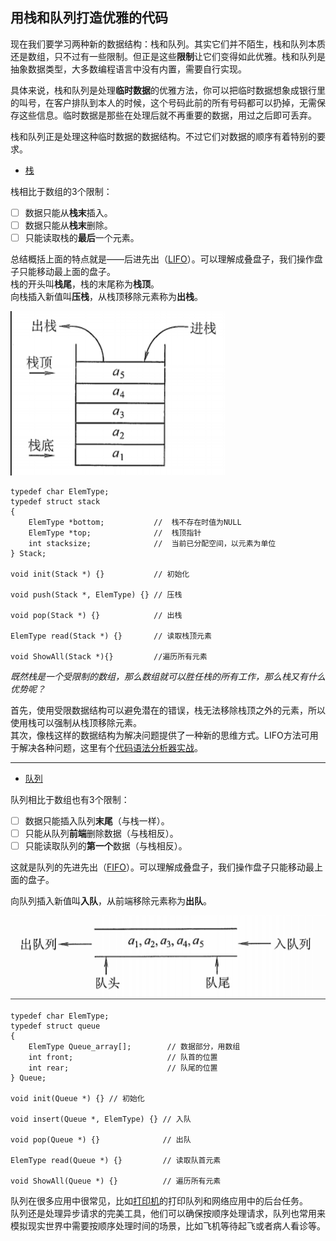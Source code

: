 ## 用栈和队列打造优雅的代码    

现在我们要学习两种新的数据结构：栈和队列。其实它们并不陌生，栈和队列本质还是数组，只不过有一些限制。但正是这些**限制**让它们变得如此优雅。栈和队列是抽象数据类型，大多数编程语言中没有内置，需要自行实现。        

具体来说，栈和队列是处理**临时数据**的优雅方法，你可以把临时数据想象成银行里的叫号，在客户排队到本人的时候，这个号码此前的所有号码都可以扔掉，无需保存这些信息。临时数据是那些在处理后就不再重要的数据，用过之后即可丢弃。    

栈和队列正是处理这种临时数据的数据结构。不过它们对数据的顺序有着特别的要求。    

- [栈](https://github.com/kirtozz/DataStructuresAndAlgorithms/blob/master/SummaryOfAlgorithms.md)

栈相比于数组的3个限制：    
- [ ] 数据只能从**栈末**插入。  
- [ ] 数据只能从**栈末**删除。  
- [ ] 只能读取栈的**最后**一个元素。    

总结概括上面的特点就是——后进先出（[LIFO](https://github.com/kirtozz/DataStructuresAndAlgorithms/blob/master/SummaryOfAlgorithms.md)）。可以理解成叠盘子，我们操作盘子只能移动最上面的盘子。    
栈的开头叫**栈尾**，栈的末尾称为**栈顶**。    
向栈插入新值叫**压栈**，从栈顶移除元素称为**出栈**。   


![SAQ1.png](/pictures/SAQ1.png "栈的示意图")    

~~~
typedef char ElemType;
typedef struct stack
{
	ElemType *bottom;           //  栈不存在时值为NULL
	ElemType *top;	            //  栈顶指针
	int stacksize;	            //  当前已分配空间，以元素为单位
} Stack;

void init(Stack *) {}           // 初始化

void push(Stack *, ElemType) {} // 压栈

void pop(Stack *) {}            // 出栈

ElemType read(Stack *) {}       // 读取栈顶元素

void ShowAll(Stack *){}         //遍历所有元素
~~~

_既然栈是一个受限制的数组，那么数组就可以胜任栈的所有工作，那么栈又有什么优势呢？_

首先，使用受限数据结构可以避免潜在的错误，栈无法移除栈顶之外的元素，所以使用栈可以强制从栈顶移除元素。    
其次，像栈这样的数据结构为解决问题提供了一种新的思维方式。LIFO方法可用于解决各种问题，这里有个[代码语法分析器实战](https://github.com/kirtozz/DataStructuresAndAlgorithms/blob/master/SummaryOfAlgorithms.md)。    



---

- [队列](https://github.com/kirtozz/DataStructuresAndAlgorithms/blob/master/SummaryOfAlgorithms.md)     

队列相比于数组也有3个限制：    
- [ ] 数据只能插入队列**末尾**（与栈一样）。  
- [ ] 只能从队列**前端**删除数据（与栈相反）。  
- [ ] 只能读取队列的**第一个**数据（与栈相反）。    

这就是队列的先进先出（[FIFO](https://github.com/kirtozz/DataStructuresAndAlgorithms/blob/master/SummaryOfAlgorithms.md)）。可以理解成叠盘子，我们操作盘子只能移动最上面的盘子。    

向队列插入新值叫**入队**，从前端移除元素称为**出队**。   


![SAQ2.png](/pictures/SAQ2.png "栈的示意图")    

~~~
typedef char ElemType;
typedef struct queue
{
	ElemType Queue_array[]; 	   // 数据部分，用数组
	int front;					   // 队首的位置
	int rear;					   // 队尾的位置
} Queue;

void init(Queue *) {} // 初始化

void insert(Queue *, ElemType) {} // 入队

void pop(Queue *) {} 			  // 出队

ElemType read(Queue *) {} 		  // 读取队首元素

void ShowAll(Queue *) {} 	      // 遍历所有元素
~~~

队列在很多应用中很常见，比如[打印机](https://github.com/kirtozz/DataStructuresAndAlgorithms/blob/master/SummaryOfAlgorithms.md)的打印队列和网络应用中的后台任务。   
队列还是处理异步请求的完美工具，他们可以确保按顺序处理请求，队列也常用来模拟现实世界中需要按顺序处理时间的场景，比如飞机等待起飞或者病人看诊等。
